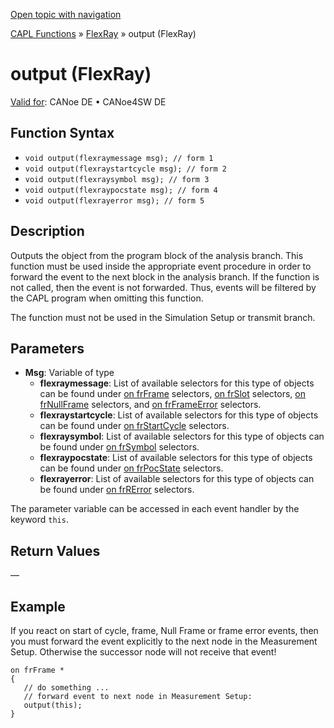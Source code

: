[Open topic with navigation](../../../../../CANoeDEFamily.htm#Topics/CAPLFunctions/FlexRay/Functions/CAPLfunctionFROutput.md)

[CAPL Functions](../../CAPLfunctions.md) » [FlexRay](../CAPLfunctionsFlexrayOverview.md) » output (FlexRay)

# output (FlexRay)

[Valid for](../../../Shared/FeatureAvailability.md):  CANoe DE • CANoe4SW DE

## Function Syntax

- `void output(flexraymessage msg); // form 1`
- `void output(flexraystartcycle msg); // form 2`
- `void output(flexraysymbol msg); // form 3`
- `void output(flexraypocstate msg); // form 4`
- `void output(flexrayerror msg); // form 5`

## Description

Outputs the object from the program block of the analysis branch. This function must be used inside the appropriate event procedure in order to forward the event to the next block in the analysis branch. If the function is not called, then the event is not forwarded. Thus, events will be filtered by the CAPL program when omitting this function.

The function must not be used in the Simulation Setup or transmit branch.

## Parameters

- **Msg**: Variable of type
  - **flexraymessage**: List of available selectors for this type of objects can be found under [on frFrame](../EventProcedures/CAPLfunctionOnFRFrame.md) selectors, [on frSlot](../EventProcedures/CAPLfunctionOnFRSlot.md) selectors, [on frNullFrame](../EventProcedures/CAPLfunctionOnFRNnullFrame.md) selectors, and [on frFrameError](../EventProcedures/CAPLfunctionOnFRFrameError.md) selectors.
  - **flexraystartcycle**: List of available selectors for this type of objects can be found under [on frStartCycle](../EventProcedures/CAPLfunctionOnFRStartCycle.md) selectors.
  - **flexraysymbol**: List of available selectors for this type of objects can be found under [on frSymbol](../EventProcedures/CAPLfunctionOnFRSymbol.md) selectors.
  - **flexraypocstate**: List of available selectors for this type of objects can be found under [on frPocState](../EventProcedures/CAPLfunctionOnFRPocState.md) selectors.
  - **flexrayerror**: List of available selectors for this type of objects can be found under [on frRError](../EventProcedures/CAPLfunctionOnFRError.md) selectors.

The parameter variable can be accessed in each event handler by the keyword `this`.

## Return Values

—

## Example

If you react on start of cycle, frame, Null Frame or frame error events, then you must forward the event explicitly to the next node in the Measurement Setup. Otherwise the successor node will not receive that event!

```plaintext
on frFrame *
{
   // do something ...
   // forward event to next node in Measurement Setup:
   output(this);
}
```
